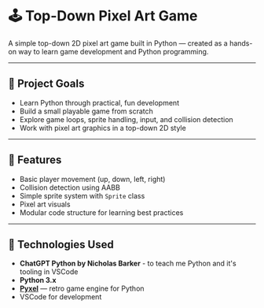 # 🕹️ Top-Down Pixel Art Game

A simple top-down 2D pixel art game built in Python — created as a hands-on way to learn game development and Python programming.

---

## 🎯 Project Goals

- Learn Python through practical, fun development
- Build a small playable game from scratch
- Explore game loops, sprite handling, input, and collision detection
- Work with pixel art graphics in a top-down 2D style

---

## 🧩 Features

- Basic player movement (up, down, left, right)
- Collision detection using AABB
- Simple sprite system with `Sprite` class
- Pixel art visuals
- Modular code structure for learning best practices

---

## 🔧 Technologies Used

- **ChatGPT Python by Nicholas Barker** - to teach me Python and it's tooling in VSCode
- **Python 3.x**
- **[Pyxel](https://github.com/kitao/pyxel)** — retro game engine for Python
- VSCode for development
